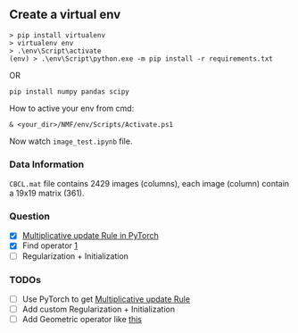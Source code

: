 ## Create a virtual env

```shell
> pip install virtualenv
> virtualenv env
> .\env\Script\activate
(env) > .\env\Script\python.exe -m pip install -r requirements.txt
```

OR

```shell
pip install numpy pandas scipy
```

How to active your env from cmd:

```
& <your_dir>/NMF/env/Scripts/Activate.ps1
```

Now watch `image_test.ipynb` file.

### Data Information

`CBCL.mat` file contains 2429 images (columns), each image (column) contain a 19x19 matrix (361).

### Question

- [x] [Multiplicative update Rule in PyTorch](https://stackoverflow.com/q/75742628/9138425)
- [x] Find operator [1](https://math.stackexchange.com/q/4658970/871843)
- [ ] Regularization + Initialization

### TODOs

- [ ] Use PyTorch to get [Multiplicative update Rule](https://stats.stackexchange.com/a/352921/312701)
- [ ] Add custom Regularization + Initialization
- [ ] Add Geometric operator like [this](https://sci-hub.ru/https://www.worldscientific.com/doi/epdf/10.1142/S021969131940006X)
